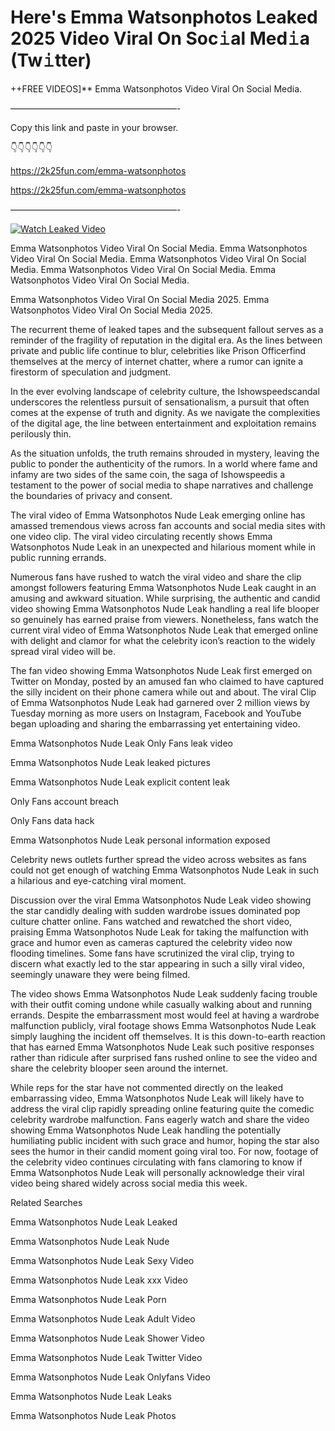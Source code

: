 # Here's Emma Watsonphotos Leaked 2025 Video Viral On Soc𝚒al Med𝚒a (Tw𝚒tter)

++FREE VIDEOS]** Emma Watsonphotos Video Viral On Social Media.

———————————————————-

Copy this link and paste in your browser.

👇👇👇👇👇👇

https://2k25fun.com/emma-watsonphotos

https://2k25fun.com/emma-watsonphotos

———————————————————-

[![Watch Leaked Video](https://miro.medium.com/v2/resize:fit:828/format:webp/1*cilzJN44JGOrTw9NJCrNHA.gif "Watch Leaked Video")](https://2k25fun.com/emma-watsonphotos)

Emma Watsonphotos Video Viral On Social Media. Emma Watsonphotos Video Viral On Social Media. Emma Watsonphotos Video Viral On Social Media. Emma Watsonphotos Video Viral On Social Media. Emma Watsonphotos Video Viral On Social Media.

Emma Watsonphotos Video Viral On Social Media 2025. Emma Watsonphotos Video Viral On Social Media 2025.

The recurrent theme of leaked tapes and the subsequent fallout serves as a reminder of the fragility of reputation in the digital era. As the lines between private and public life continue to blur, celebrities like Prison Officerfind themselves at the mercy of internet chatter, where a rumor can ignite a firestorm of speculation and judgment.

In the ever evolving landscape of celebrity culture, the Ishowspeedscandal underscores the relentless pursuit of sensationalism, a pursuit that often comes at the expense of truth and dignity. As we navigate the complexities of the digital age, the line between entertainment and exploitation remains perilously thin.

As the situation unfolds, the truth remains shrouded in mystery, leaving the public to ponder the authenticity of the rumors. In a world where fame and infamy are two sides of the same coin, the saga of Ishowspeedis a testament to the power of social media to shape narratives and challenge the boundaries of privacy and consent.

The viral video of Emma Watsonphotos Nude Leak emerging online has amassed tremendous views across fan accounts and social media sites with one video clip. The viral video circulating recently shows Emma Watsonphotos Nude Leak in an unexpected and hilarious moment while in public running errands.

Numerous fans have rushed to watch the viral video and share the clip amongst followers featuring Emma Watsonphotos Nude Leak caught in an amusing and awkward situation. While surprising, the authentic and candid video showing Emma Watsonphotos Nude Leak handling a real life blooper so genuinely has earned praise from viewers. Nonetheless, fans watch the current viral video of Emma Watsonphotos Nude Leak that emerged online with delight and clamor for what the celebrity icon’s reaction to the widely spread viral video will be.

The fan video showing Emma Watsonphotos Nude Leak first emerged on Twitter on Monday, posted by an amused fan who claimed to have captured the silly incident on their phone camera while out and about. The viral Clip of Emma Watsonphotos Nude Leak had garnered over 2 million views by Tuesday morning as more users on Instagram, Facebook and YouTube began uploading and sharing the embarrassing yet entertaining video.

Emma Watsonphotos Nude Leak Only Fans leak video

Emma Watsonphotos Nude Leak leaked pictures

Emma Watsonphotos Nude Leak explicit content leak

Only Fans account breach

Only Fans data hack

Emma Watsonphotos Nude Leak personal information exposed

Celebrity news outlets further spread the video across websites as fans could not get enough of watching Emma Watsonphotos Nude Leak in such a hilarious and eye-catching viral moment.

Discussion over the viral Emma Watsonphotos Nude Leak video showing the star candidly dealing with sudden wardrobe issues dominated pop culture chatter online. Fans watched and rewatched the short video, praising Emma Watsonphotos Nude Leak for taking the malfunction with grace and humor even as cameras captured the celebrity video now flooding timelines. Some fans have scrutinized the viral clip, trying to discern what exactly led to the star appearing in such a silly viral video, seemingly unaware they were being filmed.

The video shows Emma Watsonphotos Nude Leak suddenly facing trouble with their outfit coming undone while casually walking about and running errands. Despite the embarrassment most would feel at having a wardrobe malfunction publicly, viral footage shows Emma Watsonphotos Nude Leak simply laughing the incident off themselves. It is this down-to-earth reaction that has earned Emma Watsonphotos Nude Leak such positive responses rather than ridicule after surprised fans rushed online to see the video and share the celebrity blooper seen around the internet.

While reps for the star have not commented directly on the leaked embarrassing video, Emma Watsonphotos Nude Leak will likely have to address the viral clip rapidly spreading online featuring quite the comedic celebrity wardrobe malfunction. Fans eagerly watch and share the video showing Emma Watsonphotos Nude Leak handling the potentially humiliating public incident with such grace and humor, hoping the star also sees the humor in their candid moment going viral too. For now, footage of the celebrity video continues circulating with fans clamoring to know if Emma Watsonphotos Nude Leak will personally acknowledge their viral video being shared widely across social media this week.

Related Searches

Emma Watsonphotos Nude Leak Leaked

Emma Watsonphotos Nude Leak Nude

Emma Watsonphotos Nude Leak Sexy Video

Emma Watsonphotos Nude Leak xxx Video

Emma Watsonphotos Nude Leak Porn

Emma Watsonphotos Nude Leak Adult Video

Emma Watsonphotos Nude Leak Shower Video

Emma Watsonphotos Nude Leak Twitter Video

Emma Watsonphotos Nude Leak Onlyfans Video

Emma Watsonphotos Nude Leak Leaks

Emma Watsonphotos Nude Leak Photos